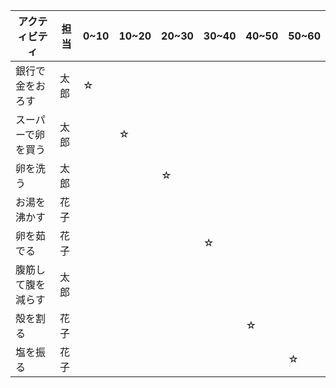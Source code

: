 アクティビティ|担当|0~10|10~20|20~30|30~40|40~50|50~60
|-|-|-|-|-|-|-|-|
|銀行で金をおろす|太郎|☆|||
|スーパーで卵を買う|太郎||☆|
|卵を洗う|太郎|||☆|
|お湯を沸かす|花子|||
|卵を茹でる|花子||||☆
|腹筋して腹を減らす|太郎| 
|殻を割る|花子|||||☆||
|塩を振る|花子||||||☆|